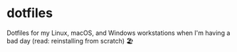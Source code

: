 # dotfiles

Dotfiles for my Linux, macOS, and Windows workstations when I'm having a bad day (read: reinstalling from scratch) 🏖️
